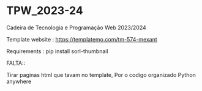 # TPW_2023-24
Cadeira de Tecnologia e Programação Web 2023/2024


Template website : https://templatemo.com/tm-574-mexant


Requirements : pip install sorl-thumbnail


FALTA:: 

Tirar paginas html que tavam no template,
Por o codigo organizado
Python anywhere

